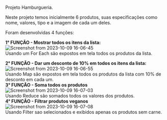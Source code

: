 Projeto Hamburgueria.

Neste projeto temos inicialmente 6 produtos, suas especificações como nome, valores, tipo e a imagem de cada um deles.

Foram desenvolvidas 4 funções:

<strong> 1° FUNÇÃO - Mostrar todos os itens da lista: </strong>
![Screenshot from 2023-10-09 16-06-45](https://github.com/hugoeamoura/hamburgueria/assets/93922338/7c9b4450-7f8a-4781-99d7-d6b407255deb)
<br>
Usando um For Each são expostos em tela todos os produtos da lista.
<br>

<strong> 2° FUNÇÃO - Dar um desconto de 10% em todos os itens da lista: </strong> 
![Screenshot from 2023-10-09 16-06-55](https://github.com/hugoeamoura/hamburgueria/assets/93922338/b0464fdf-c4a2-47ce-939a-d7490e3b1aa1)
<br>
Usando Map são expostos em tela todos os produtos da lista com 10% de desconto em cada um.
<br>
<strong> 3° FUNÇÃO - Soma todos os produtos </strong>
![Screenshot from 2023-10-09 16-07-03](https://github.com/hugoeamoura/hamburgueria/assets/93922338/b34a7237-c43f-46b4-97af-da82d446c8aa)
<br>
Usando Reduce são somados todos os valores dos produtos.
<br>
<strong> 4° FUNÇÃO - Filtrar produtos veganos </strong>
![Screenshot from 2023-10-09 16-07-08](https://github.com/hugoeamoura/hamburgueria/assets/93922338/dccfb01d-df47-478c-a78f-bebbb5dc8f65)
<br>
Usando Filter sao selecionados e exibidos apenas os produtos sem carne.
<br>


